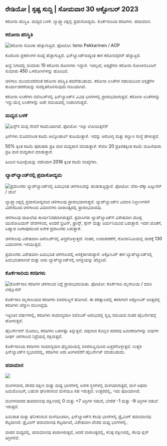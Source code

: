 ## ರೇಡಿಯೋ \| ಸ್ಪಷ್ಟ ಸುದ್ದಿ \| ಸೋಮವಾರ 30 ಅಕ್ಟೋಬರ್ 2023

ಕರೋನಾ ಪರಿಸ್ಥಿತಿ. ಮದ್ಯದ ಬಳಕೆ. ಲ್ಯಾಪ್ಲ್ಯಾಂಡ್ನಲ್ಲಿ ಪ್ರವಾಸೋದ್ಯಮ. ಕೊರ್ಕೆಸಾರಿಯ ಕರಡಿಗಳು. ಹವಾಮಾನ.

### ಕರೋನಾ ಪರಿಸ್ಥಿತಿ

![ಕರೋನಾ ಸೋಂಕು ಹೆಚ್ಚಾಗುತ್ತಿದೆ. ಫೋಟೋ: Ismo Pekkarinen / AOP](https://images.cdn.yle.fi/image/upload/c_crop,h_1992,w_3543,x_0,y_232/ar_1.777777777777777777,c_fill,g1_750,hp_2750q_auto:eco/f_auto/fl_lossy/v1698673937/39-1193332653fb40a9c4a2)

ಕೊರೊನಾ ಪ್ರಕರಣಗಳ ಸಂಖ್ಯೆ ಹೆಚ್ಚಾಗುತ್ತಿದೆ. ಫಿನ್‌ಲ್ಯಾಂಡ್‌ನಾದ್ಯಂತ ಈಗ ಕರೋನವೈರಸ್ ಹೆಚ್ಚುತ್ತಿದೆ.

ತೀವ್ರ ನಿಗಾದಲ್ಲಿ ಸುಮಾರು 10 ಕರೋನಾ ರೋಗಿಗಳು ಇದ್ದಾರೆ. ಇದಲ್ಲದೆ, ಆಸ್ಪತ್ರೆಗಳು ಕರೋನಾ ಸೋಂಕಿನೊಂದಿಗೆ ಸುಮಾರು 450 ಒಳರೋಗಿಗಳನ್ನು ಹೊಂದಿವೆ.

ಚಳಿಗಾಲ ಮುಂದುವರೆದಂತೆ ಕರೋನಾ ಪರಿಸ್ಥಿತಿ ಹದಗೆಡಬಹುದು. ಕರೋನಾ ಲಸಿಕೆಗಳ ಸಹಾಯದಿಂದ ಆಸ್ಪತ್ರೆಗಳ ಕಾರ್ಯಾಚರಣೆಯನ್ನು ಸುರಕ್ಷಿತಗೊಳಿಸುವುದು ಗುರಿಯಾಗಿದೆ.

ಕರೋನಾ ಲಸಿಕೆಗಳು ನವೆಂಬರ್‌ನಲ್ಲಿ ಫಿನ್‌ಲ್ಯಾಂಡ್‌ನ ವಿವಿಧ ಭಾಗಗಳಲ್ಲಿ ಪ್ರಾರಂಭವಾಗುತ್ತವೆ. ಕರೋನಾ ಲಸಿಕೆಗಳನ್ನು ಇನ್ಫ್ಲುಯೆನ್ಸ ಲಸಿಕೆಗಳನ್ನು ಅದೇ ಸಮಯದಲ್ಲಿ ನೀಡಲಾಗುತ್ತದೆ.

### ಮದ್ಯದ ಬಳಕೆ

![ಫಿನ್ಸ್‌ನ ಮದ್ಯ ಸೇವನೆ ಕಡಿಮೆಯಾಗಿದೆ. ಫೋಟೋ: ಇಲ್ಕಾ ಲೋಯಿಕ್ಕನೆನ್](https://images.cdn.yle.fi/image/upload/c_crop,h_2160,w_3840,x_0,y_325/ar_1.77777777777777777,c_fill,g_faces/wd_677777777:c_fill,g_r_170eco/f_auto/fl_lossy/v1682602904/39-1105424644a7b35b4046)

ಫಿನ್‌ಗಳು ಮೊದಲಿಗಿಂತ ಕಡಿಮೆ ಆಲ್ಕೋಹಾಲ್ ಕುಡಿಯುತ್ತಾರೆ. ಇದನ್ನು ಆರೋಗ್ಯ ಮತ್ತು ಕಲ್ಯಾಣ ಸಂಸ್ಥೆ ಹೇಳುತ್ತದೆ.

50% ಕ್ಕಿಂತ ಕಡಿಮೆ ಪುರುಷರು ಪ್ರತಿ ವಾರ ಮದ್ಯಪಾನ ಮಾಡುತ್ತಾರೆ. ಕೇವಲ 20 ಪ್ರತಿಶತಕ್ಕಿಂತ ಕಡಿಮೆ ಮಹಿಳೆಯರು ಪ್ರತಿ ವಾರ ಮದ್ಯಪಾನ ಮಾಡುತ್ತಾರೆ.

ಹಿಂದಿನ ಸಮೀಕ್ಷೆಯನ್ನು ನಡೆಸಿದಾಗ 2016 ಕ್ಕಿಂತ ಕಡಿಮೆ ಸಂಖ್ಯೆಗಳು.

### ಲ್ಯಾಪ್‌ಲ್ಯಾಂಡ್‌ನಲ್ಲಿ ಪ್ರವಾಸೋದ್ಯಮ

![ಪ್ರವಾಸಿಗರು ಲ್ಯಾಪ್‌ಲ್ಯಾಂಡ್‌ನಲ್ಲಿ ಹಿಮಭರಿತ ಚಳಿಗಾಲವನ್ನು ಹುಡುಕುತ್ತಿದ್ದಾರೆ. ಫೋಟೋ: ವೆಸಾ-ಪೆಕ್ಕಾ ಹಿಲ್ಟುನೆನ್ / ಯೆಲೆ](https://images.cdn.yle.fi/image/upload/c_crop,h_3375,w_6000,x_0,y_473/ar_1.77777777777777777,c_fill.hp_10,hp_600/q_auto:eco/f_auto/fl_lossy/v1673250132/39-105687963bbc441bd57b)

ಲ್ಯಾಪ್ಲ್ಯಾಂಡ್ನಲ್ಲಿ ಪ್ರವಾಸೋದ್ಯಮದ ಚಳಿಗಾಲವು ಪ್ರಾರಂಭವಾಗುತ್ತದೆ. ಲ್ಯಾಪ್‌ಲ್ಯಾಂಡ್‌ನ ವಿಮಾನ ನಿಲ್ದಾಣಗಳಿಗೆ ವಿದೇಶದಿಂದ ಚಳಿಗಾಲದ ವಿಮಾನಗಳು ವಾರಾಂತ್ಯದಲ್ಲಿ ಪ್ರಾರಂಭವಾದವು.

ಚಳಿಗಾಲವು ದಾಖಲೆಯ ಕಾರ್ಯನಿರತವಾಗಿರುತ್ತದೆ. ಪ್ರವಾಸಿಗರು ಲ್ಯಾಪ್‌ಲ್ಯಾಂಡ್‌ಗೆ ವಿಶೇಷವಾಗಿ ದೊಡ್ಡ ಯುರೋಪಿಯನ್ ದೇಶಗಳಿಂದ, ಅಂದರೆ ಬ್ರಿಟನ್, ಫ್ರಾನ್ಸ್, ಸ್ಪೇನ್ ಮತ್ತು ಜರ್ಮನಿಯಿಂದ ಬರುತ್ತಾರೆ. ಇದರ ಜೊತೆಗೆ, ಏಷ್ಯಾದ ಸಿಂಗಾಪುರದಿಂದ ಅನೇಕ ಪ್ರವಾಸಿಗರು ಬರುತ್ತಾರೆ.

ಚಳಿಗಾಲವು ವಿಶೇಷವಾಗಿ ಡಿಸೆಂಬರ್‌ನಲ್ಲಿ ತೀವ್ರಗೊಳ್ಳುತ್ತದೆ. ನಂತರ, ಉದಾಹರಣೆಗೆ, ರೋವಾನಿಮಿಯಲ್ಲಿ ವಾರಕ್ಕೆ 130 ವಿಮಾನಗಳು ಇಳಿಯುತ್ತವೆ.

ಪ್ರವಾಸಿಗರು ವಿಶೇಷವಾಗಿ ಹಿಮಭರಿತ ಚಳಿಗಾಲದಲ್ಲಿ ಆಸಕ್ತರಾಗಿರುತ್ತಾರೆ. ಅಕ್ಟೋಬರ್ ಈಗ ಲ್ಯಾಪ್‌ಲ್ಯಾಂಡ್‌ನಲ್ಲಿ ಹಿಮಭರಿತವಾಗಿದೆ ಮತ್ತು ಅದು ಲ್ಯಾಪ್‌ಲ್ಯಾಂಡ್‌ನಲ್ಲಿ ಆಸಕ್ತಿಯನ್ನು ಹೆಚ್ಚಿಸಿದೆ.

### ಕೊರ್ಕೆಸಾರಿಯ ಕರಡಿಗಳು

![ಕೋರ್ಕೆಸಾರಿ ಕರಡಿಗಳ ಚಳಿಗಾಲದ ನಿದ್ದೆ ಪ್ರಾರಂಭವಾಯಿತು. ಫೋಟೋ: ಕೊರ್ಕೆಸಾರಿ ಮೃಗಾಲಯ / ಮಾರಿ ಲೆಹ್ಮೊನೆನ್](https://images.cdn.yle.fi/image/upload/c_crop,h_3239,w_5759,x_0,y_0/ar_1.77777777777777777,c_fill,g_777,c_fill,g_7010/q_auto:eco/f_auto/fl_lossy/v1698664391/39-1193141653f687431ff4)

ಕೊರ್ಕೆಸಾರಿ ಮೃಗಾಲಯದ ಕರಡಿಗಳು ಶಿಶಿರಸುಪ್ತಿಗೆ ಹೋಗಿವೆ. ಈ ಶರತ್ಕಾಲದಲ್ಲಿ ಈಗಾಗಲೇ ಅಕ್ಟೋಬರ್ ಅಂತ್ಯದಲ್ಲಿ ಕರಡಿಗಳು ಚೆನ್ನಾಗಿ ಮಲಗಿದ್ದವು.

ಇತ್ತೀಚಿನ ವರ್ಷಗಳಲ್ಲಿ, ಕರಡಿಗಳು ಸಾಮಾನ್ಯವಾಗಿ ನವೆಂಬರ್ ಆರಂಭದಲ್ಲಿ ಸ್ವಲ್ಪ ಸಮಯದ ನಂತರ ಹೈಬರ್ನೇಷನ್ಗೆ ಹೋಗುತ್ತವೆ.

ಹೈಬರ್ನೇಶನ್ ಮೊದಲು, ಕರಡಿಗಳು ಬಹಳಷ್ಟು ತಿನ್ನುತ್ತವೆ. ದಪ್ಪನಾದ ಕೊಬ್ಬಿನ ಪದರವು ಹಿಮಕರಡಿಗಳನ್ನು ಅವುಗಳ ದೀರ್ಘ ಚಳಿಗಾಲದ ನಿದ್ರೆಯಲ್ಲಿ ರಕ್ಷಿಸುತ್ತದೆ.

ಕೊರ್ಕೆಸಾರಿಯ ಕರಡಿಗಳು ಸಾಮಾನ್ಯವಾಗಿ ಫೆಬ್ರವರಿಯಲ್ಲಿ ಶಿಶಿರಸುಪ್ತಿಯಿಂದ ಎಚ್ಚರಗೊಳ್ಳುತ್ತವೆ. ಉತ್ತರ ಫಿನ್‌ಲ್ಯಾಂಡ್‌ನ ಸ್ವಭಾವದಲ್ಲಿ, ಕರಡಿಗಳು ಆರು ತಿಂಗಳವರೆಗೆ ಹೈಬರ್ನೇಟ್ ಮಾಡಬಹುದು.

### ಹವಾಮಾನ

![](https://images.cdn.yle.fi/image/upload/c_crop,h_1080,w_1919,x_0,y_0/ar_1.7777777777777777,c_fill,g_faces,h_675,w_co_120.f_auto/fl_lossy/v1698681609/39-1193390653fd2ed08682)

ಮಂಗಳವಾರ, ದೇಶದ ದಕ್ಷಿಣ ಮತ್ತು ಮಧ್ಯ ಭಾಗಗಳಲ್ಲಿ ಅನೇಕ ಸ್ಥಳಗಳಲ್ಲಿ ಮಳೆಯಾಗುತ್ತದೆ, ಮಳೆ ಅಥವಾ ಹಿಮದೊಂದಿಗೆ, ಬಹುಶಃ ಘನೀಕರಿಸುವ ಮಳೆಯೂ ಸಹ ಇರುತ್ತದೆ. ಉತ್ತರದಲ್ಲಿ, ಇದು ಪುಡಿಯಾಗಿದೆ.

ಮಂಗಳವಾರದ ತಾಪಮಾನವು ದಕ್ಷಿಣದಲ್ಲಿ 0 ಮತ್ತು +7 ಡಿಗ್ರಿಗಳ ನಡುವೆ, ಬೇರೆಡೆ -1 ಮತ್ತು -9 ಡಿಗ್ರಿಗಳ ನಡುವೆ ಇರುತ್ತದೆ.

ಹಿಮಪಾತ ಮತ್ತು ಘನೀಕರಿಸುವ ಮಳೆಯಿಂದಾಗಿ, ಫಿನ್‌ಲ್ಯಾಂಡ್‌ನ ಕೆಲವು ಭಾಗಗಳಲ್ಲಿ ಡ್ರೈವಿಂಗ್ ಹವಾಮಾನವು ಕೆಟ್ಟದಾಗಿದೆ. ಡ್ರೈವಿಂಗ್ ಹವಾಮಾನವು ಕೆಟ್ಟದಾಗಿದೆ, ವಿಶೇಷವಾಗಿ ದೇಶದ ಮಧ್ಯ ಭಾಗಗಳಲ್ಲಿ.

ವಾರದ ಮಧ್ಯದಲ್ಲಿ, ಹವಾಮಾನವು ತಂಪಾಗಿರುತ್ತದೆ, ಆದರೆ ವಾರಾಂತ್ಯದಲ್ಲಿ, ಕನಿಷ್ಠ ದಕ್ಷಿಣದಲ್ಲಿ, ಕೆಲವು ಪ್ಲಸ್ ಡಿಗ್ರಿಗಳಿವೆ.